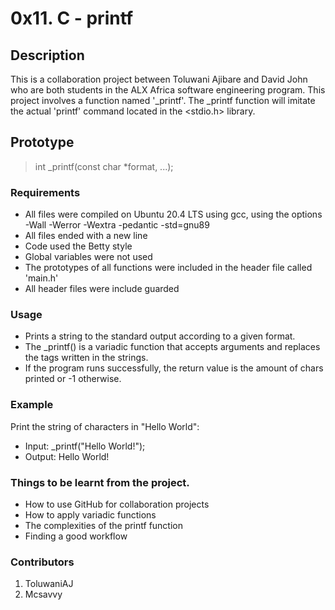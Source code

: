 # 0x11. C - printf

## Description

This is a collaboration project between Toluwani Ajibare and David John who are both students in the ALX Africa software engineering program.
This project involves a function named '\_printf'. The \_printf function will imitate the actual 'printf' command located in the <stdio.h> library.

## Prototype

> int \_printf(const char \*format, ...);

### Requirements

- All files were compiled on Ubuntu 20.4 LTS using gcc, using the options -Wall -Werror -Wextra -pedantic -std=gnu89
- All files ended with a new line
- Code used the Betty style
- Global variables were not used
- The prototypes of all functions were included in the header file called 'main.h'
- All header files were include guarded

### Usage

- Prints a string to the standard output according to a given format.
- The \_printf() is a variadic function that accepts arguments and replaces the tags written in the strings.
- If the program runs successfully, the return value is the amount of chars printed or -1 otherwise.

### Example

Print the string of characters in "Hello World":

- Input: \_printf("Hello World!");
- Output: Hello World!

### Things to be learnt from the project.

- How to use GitHub for collaboration projects
- How to apply variadic functions
- The complexities of the printf function
- Finding a good workflow

### Contributors

1. ToluwaniAJ
2. Mcsavvy
